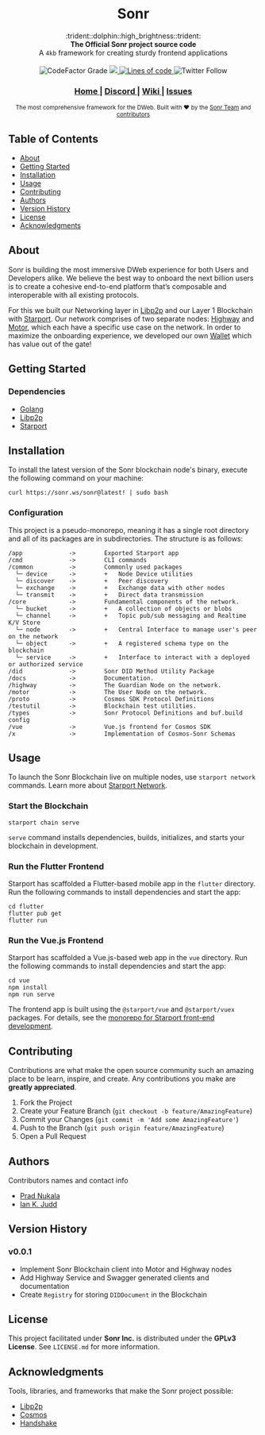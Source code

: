 <h1 align="center">Sonr</h1>

<div align="center">
  :trident::dolphin::high_brightness::trident:
</div>
<div align="center">
  <strong>The Official Sonr project source code</strong>
</div>
<div align="center">
  A <code>4kb</code> framework for creating sturdy frontend applications
</div>

<br />


<div align="center">
  <!-- Stability -->
    <img alt="CodeFactor Grade" src="https://img.shields.io/codefactor/grade/github/sonr-io/sonr/master?style=for-the-badge">
  <!-- NPM version -->
  <a href="https://godoc.org/github.com/libp2p/go-libp2p">
  <img src="http://img.shields.io/badge/godoc-reference-5272B4.svg?style=for-the-badge" />
  </a>
  <!-- Test Coverage -->
  <a href="https://codecov.io/github/choojs/choo">
<img alt="Lines of code" src="https://img.shields.io/tokei/lines/github/sonr-io/sonr?label=TLOC&style=for-the-badge">
  </a>
  <!-- Downloads -->
<img alt="Twitter Follow" src="https://img.shields.io/twitter/follow/sonrprotocol?color=%2300ACEE&label=🐦 SonrProtocol&style=for-the-badge">
</div>

<div align="center">
  <h3>
    <a href="https://sonr.io">
      Home
    </a>
    <span> | </span>
    <a href="https://discord.gg/tjWMfvQZ7b">
      Discord
    </a>
    <span> | </span>
    <a href="https://github.com/sonr-io/sonr/wiki">
      Wiki
    </a>
    <span> | </span>
      <!-- <span> | </span> -->
    <a href="https://github.com/sonr-io/sonr/issues">
      Issues
    </a>
  </h3>
</div>

<div align="center">
  <sub>The most comprehensive framework for the DWeb. Built with ❤︎ by the
  <a href="mailto:team@sonr.io">Sonr Team</a> and
  <a href="https://github.com/sonr-io/sonr/graphs/contributors">
    contributors
  </a>
</div>

## Table of Contents

- [About](#About)
- [Getting Started](#getting-started)
- [Installation](#installation)
- [Usage](#usage)
- [Contributing](#contributing)
- [Authors](#authors)
- [Version History](#version-history)
- [License](#license)
- [Acknowledgments](#acknowledgments)

## About

Sonr is building the most immersive DWeb experience for both Users and Developers alike. We believe the best way to onboard the next billion users is to create a cohesive end-to-end platform that’s composable and interoperable with all existing protocols.

For this we built our Networking layer in [Libp2p](“https://libp2p.io”) and our Layer 1 Blockchain with [Starport](“https://starport.com”). Our network comprises of two separate nodes: [Highway](“https://github.com/sonr-io/highway”) and [Motor](“https://github.com/sonr-io/motor”), which each have a specific use case on the network. In order to maximize the onboarding experience, we developed our own [Wallet](“https://github.com/sonr-io/wallet) which has value out of the gate!

## Getting Started

### Dependencies

- [Golang](https://go.dev)
- [Libp2p](https://libp2p.io)
- [Starport](https://starport.com)

## Installation

To install the latest version of the Sonr blockchain node's binary, execute the following command on your machine:

``` shell
curl https://sonr.ws/sonr@latest! | sudo bash
```

### Configuration

This project is a pseudo-monorepo, meaning it has a single root directory and all of its packages are in subdirectories. The structure is as follows:

``` text
/app             ->        Exported Starport app
/cmd             ->        CLI commands
/common          ->        Commonly used packages
  └─ device      ->        +   Node Device utilities
  └─ discover    ->        +   Peer discovery
  └─ exchange    ->        +   Exchange data with other nodes
  └─ transmit    ->        +   Direct data transmission
/core            ->        Fundamental components of the network.
  └─ bucket      ->        +   A collection of objects or blobs
  └─ channel     ->        +   Topic pub/sub messaging and Realtime K/V Store
  └─ node        ->        +   Central Interface to manage user's peer on the network
  └─ object      ->        +   A registered schema type on the blockchain
  └─ service     ->        +   Interface to interact with a deployed or authorized service
/did             ->        Sonr DID Method Utility Package
/docs            ->        Documentation.
/highway         ->        The Guardian Node on the network.
/motor           ->        The User Node on the network.
/proto           ->        Cosmos SDK Protocol Definitions
/testutil        ->        Blockchain test utilities.
/types           ->        Sonr Protocol Definitions and buf.build config
/vue             ->        Vue.js frontend for Cosmos SDK
/x               ->        Implementation of Cosmos-Sonr Schemas
```

## Usage

To launch the Sonr Blockchain live on multiple nodes, use `starport network` commands. Learn more about [Starport Network](https://github.com/tendermint/spn).

### Start the Blockchain

``` shell
starport chain serve
```

`serve` command installs dependencies, builds, initializes, and starts your blockchain in development.

### Run the Flutter Frontend

Starport has scaffolded a Flutter-based mobile app in the `flutter` directory. Run the following commands to install dependencies and start the app:

``` shell
cd flutter
flutter pub get
flutter run
```

### Run the Vue.js Frontend

Starport has scaffolded a Vue.js-based web app in the `vue` directory. Run the following commands to install dependencies and start the app:

``` text
cd vue
npm install
npm run serve
```

The frontend app is built using the `@starport/vue` and `@starport/vuex` packages. For details, see the [monorepo for Starport front-end development](https://github.com/tendermint/vue).

## Contributing

Contributions are what make the open source community such an amazing place to be learn, inspire, and create. Any contributions you make are **greatly appreciated**.

1. Fork the Project
2. Create your Feature Branch (`git checkout -b feature/AmazingFeature`)
3. Commit your Changes (`git commit -m 'Add some AmazingFeature'`)
4. Push to the Branch (`git push origin feature/AmazingFeature`)
5. Open a Pull Request

## Authors

Contributors names and contact info

- [Prad Nukala](“https://github.com/prnk28”)
- [Ian K. Judd]("https://github.com/ikjudd")

## Version History
  ### v0.0.1
  - Implement Sonr Blockchain client into Motor and Highway nodes
  - Add Highway Service and Swagger generated clients and documentation
  - Create `Registry` for storing `DIDDocument` in the Blockchain

## License

This project facilitated under **Sonr Inc.** is distributed under the **GPLv3 License**. See `LICENSE.md` for more information.

## Acknowledgments

Tools, libraries, and frameworks that make the Sonr project possible:

- [Libp2p](https://libp2p.io/)
- [Cosmos](https://www.cosmos.network/)
- [Handshake](https://handshake.org/)
